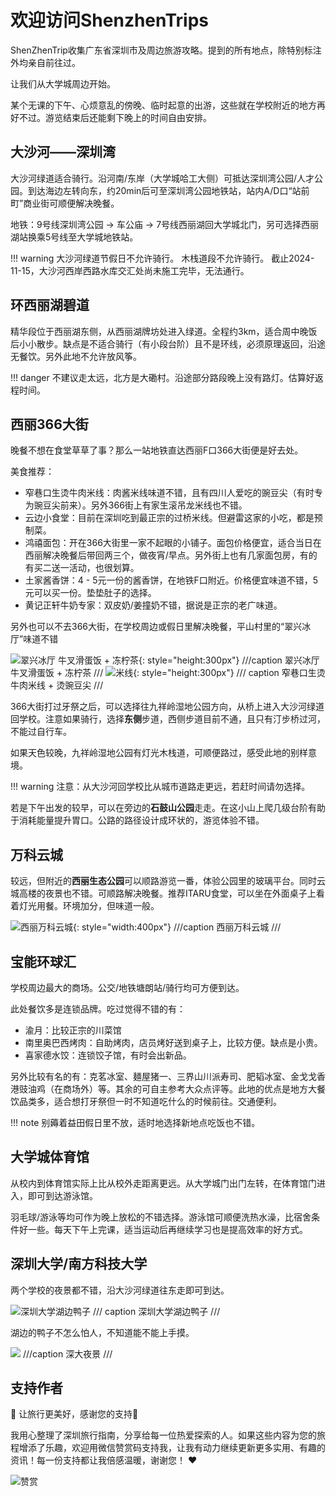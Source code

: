 # 欢迎访问ShenzhenTrips

ShenZhenTrip收集广东省深圳市及周边旅游攻略。提到的所有地点，除特别标注外均亲自前往过。

让我们从大学城周边开始。

某个无课的下午、心烦意乱的傍晚、临时起意的出游，这些就在学校附近的地方再好不过。游览结束后还能剩下晚上的时间自由安排。

## 大沙河——深圳湾

大沙河绿道适合骑行。沿河南/东岸（大学城哈工大侧）可抵达深圳湾公园/人才公园。到达海边左转向东，约20min后可至深圳湾公园地铁站，站内A/D口“站前町”商业街可顺便解决晚餐。

地铁：9号线深圳湾公园 -> 车公庙 -> 7号线西丽湖回大学城北门，另可选择西丽湖站换乘5号线至大学城地铁站。

!!! warning
    大沙河绿道节假日不允许骑行。
    木栈道段不允许骑行。
    截止2024-11-15，大沙河西岸西路水库交汇处尚未施工完毕，无法通行。

## 环西丽湖碧道

精华段位于西丽湖东侧，从西丽湖牌坊处进入绿道。全程约3km，适合周中晚饭后小小散步。缺点是不适合骑行（有小段台阶）且不是环线，必须原理返回，沿途无餐饮。另外此地不允许放风筝。

!!! danger
    不建议走太远，北方是大磡村。沿途部分路段晚上没有路灯。估算好返程时间。

## 西丽366大街

晚餐不想在食堂草草了事？那么一站地铁直达西丽F口366大街便是好去处。

美食推荐：

- 窄巷口生烫牛肉米线：肉酱米线味道不错，且有四川人爱吃的豌豆尖（有时专为豌豆尖前来）。另外366街上有家生滚吊龙米线也不错。
- 云边小食堂：目前在深圳吃到最正宗的过桥米线。但避雷这家的小吃，都是预制菜。
- 鸿禧面包：开在366大街里一家不起眼的小铺子。面包价格便宜，适合当日在西丽解决晚餐后带回两三个，做夜宵/早点。另外街上也有几家面包房，有的有买二送一活动，也很划算。
- 土家酱香饼：4 - 5元一份的酱香饼，在地铁F口附近。价格便宜味道不错，5元可以买一份。垫垫肚子的选择。 
- 黄记正轩牛奶专家：双皮奶/姜撞奶不错，据说是正宗的老广味道。

另外也可以不去366大街，在学校周边或假日里解决晚餐，平山村里的“翠兴冰厅”味道不错

![翠兴冰厅 牛叉滑蛋饭 + 冻柠茶](images/IMG_20241114_181348.jpg){: style="height:300px"}
///caption
翠兴冰厅 牛叉滑蛋饭 + 冻柠茶
///
![米线](images/窄巷口米线.jpg){: style="height:300px"}
/// caption
窄巷口生烫牛肉米线 + 烫豌豆尖
///

366大街打过牙祭之后，可以选择往九祥岭湿地公园方向，从桥上进入大沙河绿道回学校。注意如果骑行，选择**东侧**步道，西侧步道目前不通，且只有汀步桥过河，不能过自行车。

如果天色较晚，九祥岭湿地公园有灯光木栈道，可顺便路过，感受此地的别样意境。

!!! warning
    注意：从大沙河回学校比从城市道路走更远，若赶时间请勿选择。

若是下午出发的较早，可以在旁边的**石鼓山公园**走走。在这小山上爬几级台阶有助于消耗能量提升胃口。公路的路径设计成环状的，游览体验不错。

## 万科云城

较远，但附近的**西丽生态公园**可以顺路游览一番，体验公园里的玻璃平台。同时云城高楼的夜景也不错。可顺路解决晚餐。推荐ITARU食堂，可以坐在外面桌子上看着灯光用餐。环境加分，但味道一般。

![西丽万科云城](images/万科云城.jpg){: style="width:400px"}
///caption
西丽万科云城
///

## 宝能环球汇

学校周边最大的商场。公交/地铁塘朗站/骑行均可方便到达。

此处餐饮多是连锁品牌。吃过觉得不错的有：

- 渝月：比较正宗的川菜馆
- 南里奥巴西烤肉：自助烤肉，店员烤好送到桌子上，比较方便。缺点是小贵。
- 喜家德水饺：连锁饺子馆，有时会出新品。

另外比较有名的有：克茗冰室、麺屋猪一、三界山川派寿司、肥韬冰室、金戈戈香港豉油鸡（在商场外）等。其余的可自主参考大众点评等。此地的优点是地方大餐饮品类多，适合想打牙祭但一时不知道吃什么的时候前往。交通便利。

!!! note
    别薅着益田假日里不放，适时地选择新地点吃饭也不错。

## 大学城体育馆

从校内到体育馆实际上比从校外走距离更远。从大学城门出门左转，在体育馆门进入，即可到达游泳馆。

羽毛球/游泳等均可作为晚上放松的不错选择。游泳馆可顺便洗热水澡，比宿舍条件好一些。每天下午上完课，适当运动后再继续学习也是提高效率的好方式。

## 深圳大学/南方科技大学

两个学校的夜景都不错，沿大沙河绿道往东走即可到达。

![深圳大学湖边鸭子](images/IMG_20241115_195923.jpg)
/// caption
深圳大学湖边鸭子
///

湖边的鸭子不怎么怕人，不知道能不能上手摸。

![](images/微信图片_20241115223223.jpg)
///caption
深大夜景
///

## 支持作者
🌟 让旅行更美好，感谢您的支持🌟

我用心整理了深圳旅行指南，分享给每一位热爱探索的人。如果这些内容为您的旅程增添了乐趣，欢迎用微信赞赏码支持我，让我有动力继续更新更多实用、有趣的资讯！每一份支持都让我倍感温暖，谢谢您！ ❤️

![赞赏](images/赞赏码.jpg)